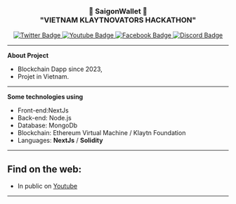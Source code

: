 <h3 align="center">👋   SaigonWallet   👋 <br/> "VIETNAM KLAYTNOVATORS HACKATHON" </h3>

<div id="badges" align="center">
  <a href="https://twitter.com/saigonwallet">
    <img src="https://img.shields.io/badge/Twitter-blue?style=for-the-badge&logo=twitter&logoColor=white" alt="Twitter Badge"/>
  </a>
  <a href="https://youtube.com/@saigonwallet">
    <img src="https://img.shields.io/badge/YouTube-red?style=for-the-badge&logo=youtube&logoColor=white" alt="Youtube Badge"/>
  </a>
  <a href="https://facebook.com/saigonwallet">
    <img src="https://img.shields.io/badge/Facebook-black?style=for-the-badge&logo=facebook&logoColor=white" alt="Facebook Badge"/>
  </a>
  <a href="https://discord.gg/wChX3tqdKp">
    <img src="https://img.shields.io/badge/Discord-blue?style=for-the-badge&logo=discord&logoColor=white" alt="Discord Badge"/>
  </a>
  <br/>
</div>

---
**About Project**
- Blockchain Dapp since 2023,
- Projet in Vietnam.
---
**Some technologies using**
 - Front-end:NextJs
 - Back-end: Node.js
 - Database: MongoDb
 - Blockchain: Ethereum Virtual Machine / Klaytn Foundation
 - Languages: **NextJs** / **Solidity** 
---
Find on the web:
-----------------------
- In public on <a href="https://youtube.com/@saigonwallet">Youtube</a>
-----------------------

